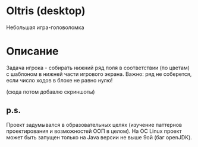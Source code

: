 # Oltris (desktop)
Небольшая игра-головоломка
# Описание
Задача игрока - собирать нижний ряд поля в соответствии (по цветам) с шаблоном в нижней части игрового экрана. Важно: ряд
не соберется, если число ходов в блоке не равно нулю!

(сюда потом добавлю скриншоты)
## p.s.
Проект задумывался в образовательных целях (изучение паттернов проектирования и возможностей ООП в целом).
На ОС Linux проект может быть запущен только на Java версии не выше 9ой (баг openJDK).